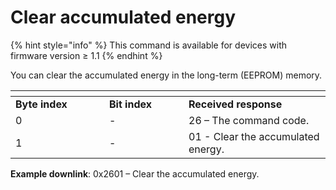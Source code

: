 # Clear accumulated energy

{% hint style="info" %}
This command is available for devices with firmware version ≥ 1.1
{% endhint %}

You can clear the accumulated energy in the long-term (EEPROM) memory.

<table><thead><tr><th width="134"></th><th width="111"></th><th></th></tr></thead><tbody><tr><td><strong>Byte index</strong></td><td><strong>Bit index</strong></td><td><strong>Received response</strong></td></tr><tr><td>0</td><td>-</td><td>26 – The command code.</td></tr><tr><td>1</td><td>-</td><td>01 - Clear the accumulated energy.</td></tr></tbody></table>

**Example downlink**: 0x2601 – Clear the accumulated energy.
